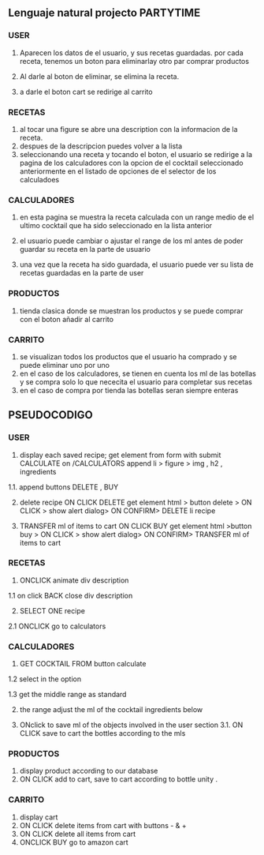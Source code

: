 ## Lenguaje natural projecto PARTYTIME

### USER

1. Aparecen los datos de el usuario, y sus recetas guardadas. por cada receta, tenemos un boton para eliminarlay otro par comprar productos

2. Al darle al boton de eliminar, se elimina la receta.

3. a darle el boton cart se redirige al carrito

### RECETAS

1. al tocar una figure se abre una description con la informacion de la receta.
2. despues de la descripcion puedes volver a la lista
3. seleccionando una receta y tocando el boton, el usuario se redirige a la pagina de los calculadores con la opcion de el cocktail seleccionado anteriormente en el listado de opciones de el selector de los calculadoes

### CALCULADORES

1. en esta pagina se muestra la receta calculada con un range medio de el ultimo cocktail que ha sido seleccionado en la lista anterior

2. el usuario puede cambiar o ajustar el range de los ml antes de poder guardar su receta en la parte de usuario

3. una vez que la receta ha sido guardada, el usuario puede ver su lista de recetas guardadas en la parte de user

### PRODUCTOS

1. tienda clasica donde se muestran los productos y se puede comprar con el boton añadir al carrito

### CARRITO

1. se visualizan todos los productos que el usuario ha comprado y se puede eliminar uno por uno
2. en el caso de los calculadores, se tienen en cuenta los ml de las botellas y se compra solo lo que nececita el usuario para completar sus recetas
3. en el caso de compra por tienda las botellas seran siempre enteras

## PSEUDOCODIGO

### USER

1. display each saved recipe;
get element from form with submit CALCULATE on /CALCULATORS
append li > figure > img , h2 , ingredients

1.1. append buttons DELETE , BUY

2. delete recipe ON CLICK DELETE
get element html > button delete > ON CLICK > show alert dialog> ON CONFIRM> DELETE li recipe

3. TRANSFER ml of items to cart ON CLICK BUY
get element html >button buy > ON CLICK > show alert dialog> ON CONFIRM> TRANSFER ml of items to cart

### RECETAS

1. ONCLICK animate div description

1.1 on click BACK close div description

2. SELECT ONE recipe 

2.1 ONCLICK go to calculators

### CALCULADORES

1. GET COCKTAIL FROM button calculate

1.2  select in the option

1.3 get the middle range as standard

2. the range adjust the ml of the cocktail ingredients below

3. ONclick to save ml of the objects involved in the user section
3.1. ON CLICK save to cart the bottles according to the mls

### PRODUCTOS

1. display product according to our database
2. ON CLICK add to cart, save to cart according to bottle unity .

### CARRITO

1. display cart
2. ON CLICK delete items from cart with buttons - & +
3. ON CLICK delete all items from cart
4. ONCLICK BUY go to amazon cart

